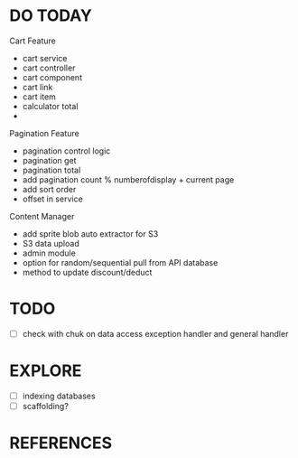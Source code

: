 # DO TODAY

Cart Feature
- cart service
- cart controller
- cart component
- cart link
- cart item
- calculator total
-
Pagination Feature
- pagination control logic
- pagination get
- pagination total
- add pagination count % numberofdisplay + current page
- add sort order 
- offset in service

Content Manager
- add sprite blob auto extractor for S3
- S3 data upload
- admin module
- option for random/sequential pull from API database 
- method to update discount/deduct

# TODO

- [ ] check with chuk on data access exception handler and general handler 

# EXPLORE

- [ ] indexing databases
- [ ] scaffolding?

# REFERENCES
